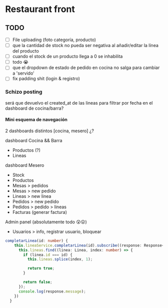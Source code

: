# Restaurant front

## TODO

- [ ] File uploading (foto categoría, producto)
- [ ] que la cantidad de stock no pueda ser negativa al añadir/editar la línea del producto
- [ ] cuando el stock de un producto llega a 0 se inhabilita
- [ ] todo 😭
- [ ] que el dropdown de estado de pedido en cocina no salga para cambiar a 'servido'
- [ ] fix padding shit (login & registro)

### Schizo posting

será que devuelvo el created_at de las lineas para filtrar por fecha en el dashboard de cocina/barra?

#### Mini esquema de navegación

2 dashboards distintos [cocina, mesero] ¿?

dashboard Cocina && Barra

- Productos (?)
- Lineas

dashboard Mesero

- Stock
- Productos
- Mesas > pedidos
- Mesas > new pedido
- Lineas > new linea
- Pedidos > new pedido
- Pedidos > pedido > lineas
- Facturas (generar factura)

Admin panel (absolutamente todo 😲😲)

- Usuarios > info, registrar usuario, bloquear

```ts
completarLinea(id: number) {
    this.lineaService.completarLinea(id).subscribe((response: Response<any>) => {
      this.lineas.find((linea: Linea, index: number) => {
        if (linea.id === id) {
          this.lineas.splice(index, 1);

          return true;
        }

        return false;
      });
      console.log(response.message);
    })
  }
```
